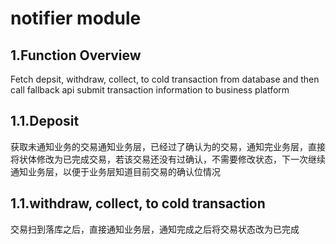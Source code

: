 # notifier module


## 1.Function Overview

Fetch depsit, withdraw, collect, to cold transaction from database and then call fallback api submit transaction information to business platform

## 1.1.Deposit

获取未通知业务的交易通知业务层，已经过了确认为的交易，通知完业务层，直接将状体修改为已完成交易，若该交易还没有过确认，不需要修改状态，下一次继续通知业务层，以便于业务层知道目前交易的确认位情况

## 1.1.withdraw, collect, to cold transaction 

交易扫到落库之后，直接通知业务层，通知完成之后将交易状态改为已完成